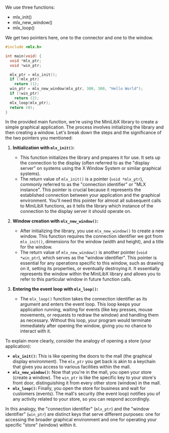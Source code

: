We use three functions:

- mlx_init()
- mlx_new_window()
- mlx_loop()

We get two pointers here, one to the connector and one to the window.

```c
#include <mlx.h>

int main(void) {
  void *mlx_ptr;
  void *win_ptr;

  mlx_ptr = mlx_init();
  if (!mlx_ptr)
    return (1);
  win_ptr = mlx_new_window(mlx_ptr, 300, 300, "Hello World");
  if (!win_ptr)
    return (2);
  mlx_loop(mlx_ptr);
  return (0);
}
```

In the provided main function, we're using the MiniLibX library to create a simple graphical application. The process involves initializing the library and then creating a window. Let's break down the steps and the significance of the two pointers you mentioned:

1. **Initialization with `mlx_init()`:**

   - This function initializes the library and prepares it for use. It sets up the connection to the display (often referred to as the "display server" on systems using the X Window System or similar graphical systems).
   - The return value of `mlx_init()` is a pointer (`void *mlx_ptr`), commonly referred to as the "connection identifier" or "MLX instance". This pointer is crucial because it represents the established connection between your application and the graphical environment. You'll need this pointer for almost all subsequent calls to MiniLibX functions, as it tells the library which instance of the connection to the display server it should operate on.

2. **Window creation with `mlx_new_window()`:**

   - After initializing the library, you use `mlx_new_window()` to create a new window. This function requires the connection identifier we got from `mlx_init()`, dimensions for the window (width and height), and a title for the window.
   - The return value of `mlx_new_window()` is another pointer (`void *win_ptr`), which serves as the "window identifier". This pointer is essential for any operations specific to this window, such as drawing on it, setting its properties, or eventually destroying it. It essentially represents the window within the MiniLibX library and allows you to refer to this particular window in future function calls.

3. **Entering the event loop with `mlx_loop()`:**
   - The `mlx_loop()` function takes the connection identifier as its argument and enters the event loop. This loop keeps your application running, waiting for events (like key presses, mouse movements, or requests to redraw the window) and handling them as necessary. Without this loop, your program would terminate immediately after opening the window, giving you no chance to interact with it.

To explain more clearly, consider the analogy of opening a store (your application):

- **`mlx_init()`:** This is like opening the doors to the mall (the graphical display environment). The `mlx_ptr` you get back is akin to a keychain that gives you access to various facilities within the mall.
- **`mlx_new_window()`:** Now that you're in the mall, you open your store (create a window). The `win_ptr` is like the specific key to your store's front door, distinguishing it from every other store (window) in the mall.
- **`mlx_loop()`:** Finally, you open the store for business and wait for customers (events). The mall's security (the event loop) notifies you of any activity related to your store, so you can respond accordingly.

In this analogy, the "connection identifier" (`mlx_ptr`) and the "window identifier" (`win_ptr`) are distinct keys that serve different purposes: one for accessing the broader graphical environment and one for operating your specific "store" (window) within it.
